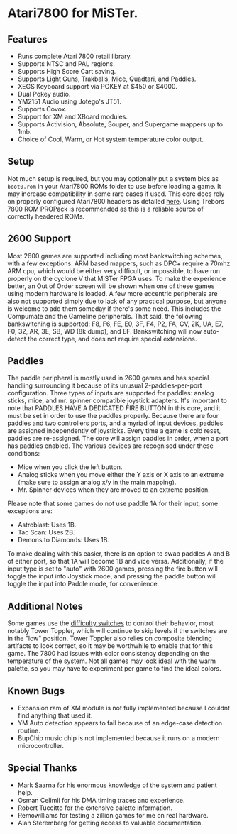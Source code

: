 # Atari7800 for MiSTer.

## Features
- Runs complete Atari 7800 retail library.
- Supports NTSC and PAL regions.
- Supports High Score Cart saving.
- Supports Light Guns, Trakballs, Mice, Quadtari, and Paddles.
- XEGS Keyboard support via POKEY at $450 or $4000.
- Dual Pokey audio.
- YM2151 Audio using Jotego's JT51.
- Supports Covox.
- Support for XM and XBoard modules.
- Supports Activision, Absolute, Souper, and Supergame mappers up to 1mb.
- Choice of Cool, Warm, or Hot system temperature color output.

## Setup
Not much setup is required, but you may optionally put a system bios as `boot0.rom` in your Atari7800 ROMs folder to use before loading a game. It may increase compatibility in some rare cases if used. This core does rely on properly configured Atari7800 headers as detailed [here](http://7800.8bitdev.org/index.php/A78_Header_Specification). Using Trebors 7800 ROM PROPack is recommended as this is a reliable source of correctly headered ROMs.

## 2600 Support
Most 2600 games are supported including most bankswitching schemes, with a few exceptions. ARM based mappers, such as DPC+ require a 70mhz ARM cpu, which would be either very difficult, or impossible, to have run properly on the cyclone V that MiSTer FPGA uses. To make the experience better, an Out of Order screen will be shown when one of these games using modern hardware is loaded. A few more eccentric peripherals are also not supported simply due to lack of any practical purpose, but anyone is welcome to add them someday if there's some need. This includes the Compumate and the Gameline peripherals. That said, the following bankswitching is supported: F8, F6, FE, E0, 3F, F4, P2, FA, CV, 2K, UA, E7, F0, 32, AR, 3E, SB, WD (8k dump), and EF. Bankswitching will now auto-detect the correct type, and does not require special extensions.

## Paddles
The paddle peripheral is mostly used in 2600 games and has special handling surrounding it because of its unusual 2-paddles-per-port configuration. Three types of inputs are supported for paddles: analog sticks, mice, and mr. spinner compatible joystick adapters. It's important to note that PADDLES HAVE A DEDICATED FIRE BUTTON in this core, and it must be set in order to use the paddles properly. Because there are four paddles and two controllers ports, and a myriad of input devices, paddles are assigned independently of joysticks. Every time a game is cold reset, paddles are re-assigned. The core will assign paddles in order, when a port has paddles enabled. The various devices are recognised under these conditions:

- Mice when you click the left button.
- Analog sticks when you move either the Y axis or X axis to an extreme (make sure to assign analog x/y in the main mapping).
- Mr. Spinner devices when they are moved to an extreme position.

Please note that some games do not use paddle 1A for their input, some exceptions are:

- Astroblast: Uses 1B.
- Tac Scan: Uses 2B.
- Demons to Diamonds: Uses 1B.

To make dealing with this easier, there is an option to swap paddles A and B of either port, so that 1A will become 1B and vice versa. Additionally, if the input type is set to "auto" with 2600 games, pressing the fire button will toggle the input into Joystick mode, and pressing the paddle button will toggle the input into Paddle mode, for convenience.

## Additional Notes
Some games use the [difficulty switches](https://atariage.com/forums/topic/235913-atari-7800-difficulty-switches-guide/) to control their behavior, most notably Tower Toppler, which will continue to skip levels if the switches are in the "low" position. Tower Toppler also relies on composite blending artifacts to look correct, so it may be worthwhile to enable that for this game. The 7800 had issues with color consistency depending on the temperature of the system. Not all games may look ideal with the warm palette, so you may have to experiment per game to find the ideal colors.

## Known Bugs
- Expansion ram of XM module is not fully implemented because I couldnt find anything that used it.
- YM Auto detection appears to fail because of an edge-case detection routine.
- BupChip music chip is not implemented because it runs on a modern microcontroller.

## Special Thanks
- Mark Saarna for his enormous knowledge of the system and patient help.
- Osman Celimli for his DMA timing traces and experience.
- Robert Tuccitto for the extensive palette information.
- Remowilliams for testing a zillion games for me on real hardware.
- Alan Steremberg for getting access to valuable documentation.
